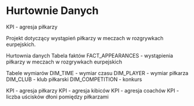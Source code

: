 # Hurtownie Danych

KPI - agresja piłkarzy

Projekt dotyczący wystąpień piłkarzy w meczach w rozgrywkach eurpejskich.

Hurtownia danych
Tabela faktów
FACT_APPEARANCES - wystąpienia piłkarzy w meczach w rozgrywkach eurpejskich

Tabele wymiarów
DIM_TIME - wymiar czasu
DIM_PLAYER - wymiar piłkarza
DIM_CLUB - klub piłkarski
DIM_COMPETITION - konkurs

KPI - agresja piłkarzy
KPI - agresja kibiców
KPI - agresja coachów
KPI - liczba uścisków dłoni pomiędzy piłkarzami

